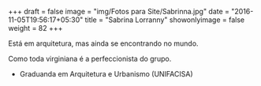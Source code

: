+++
draft = false
image = "img/Fotos para Site/Sabrinna.jpg"
date = "2016-11-05T19:56:17+05:30"
title = "Sabrina Lorranny"
showonlyimage = false
weight = 82
+++

<!--more-->
Está em arquitetura, mas ainda se encontrando no mundo.

Como toda virginiana é a perfeccionista do grupo.

* Graduanda em Arquitetura e Urbanismo (UNIFACISA)
